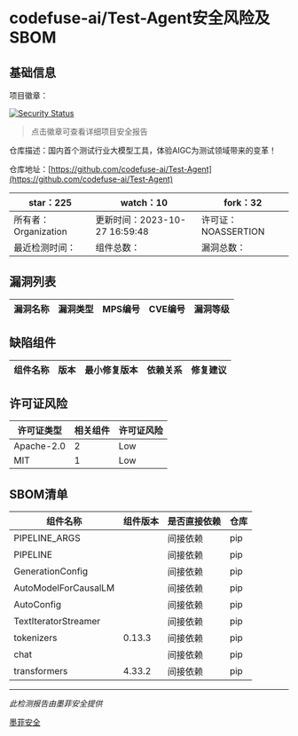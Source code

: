 # codefuse-ai/Test-Agent安全风险及SBOM

## 基础信息

项目徽章：

[![Security Status](https://www.murphysec.com/platform3/v31/badge/1717974677032058880.svg)](https://www.murphysec.com/console/report/1717974676923006976/1717974677032058880)

> 点击徽章可查看详细项目安全报告

仓库描述：国内首个测试行业大模型工具，体验AIGC为测试领域带来的变革！

仓库地址：[https://github.com/codefuse-ai/Test-Agent](https://github.com/codefuse-ai/Test-Agent)

| star：225 | watch：10 | fork：32 |
| ----------- | -------------- | ------------ |
| 所有者：Organization | 更新时间：2023-10-27 16:59:48 | 许可证：NOASSERTION |
| 最近检测时间： | 组件总数： | 漏洞总数： |




## 漏洞列表

| 漏洞名称 | 漏洞类型 | MPS编号 | CVE编号 | 漏洞等级 |
| ------- | ------ | ------- | ------ | ----- |





## 缺陷组件

| 组件名称 | 版本 | 最小修复版本 | 依赖关系 | 修复建议 |
| -------- | ---- | ------------ | -------- | -------- |





## 许可证风险

| 许可证类型 | 相关组件 | 许可证风险 |
| ---------- | -------- | ---------- |
|Apache-2.0|2|Low|
|MIT|1|Low|




## SBOM清单

| 组件名称 | 组件版本 | 是否直接依赖 | 仓库 |
| -------- | -------- | ------------ | ---- |
|PIPELINE_ARGS||间接依赖|pip|
|PIPELINE||间接依赖|pip|
|GenerationConfig||间接依赖|pip|
|AutoModelForCausalLM||间接依赖|pip|
|AutoConfig||间接依赖|pip|
|TextIteratorStreamer||间接依赖|pip|
|tokenizers|0.13.3|间接依赖|pip|
|chat||间接依赖|pip|
|transformers|4.33.2|间接依赖|pip|


------

*此检测报告由墨菲安全提供*

[墨菲安全](www.murphysec.com)